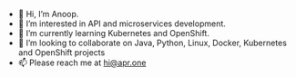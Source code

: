 - 👋 Hi, I’m Anoop.
- 👀 I’m interested in API and microservices development.
- 🌱 I’m currently learning Kubernetes and OpenShift.
- 💞️ I’m looking to collaborate on Java, Python, Linux, Docker, Kubernetes and OpenShift projects
- 📫 Please reach me at hi@apr.one

<!---
a-o-p/a-o-p is a ✨ special ✨ repository because its `README.md` (this file) appears on your GitHub profile.
You can click the Preview link to take a look at your changes.
--->
